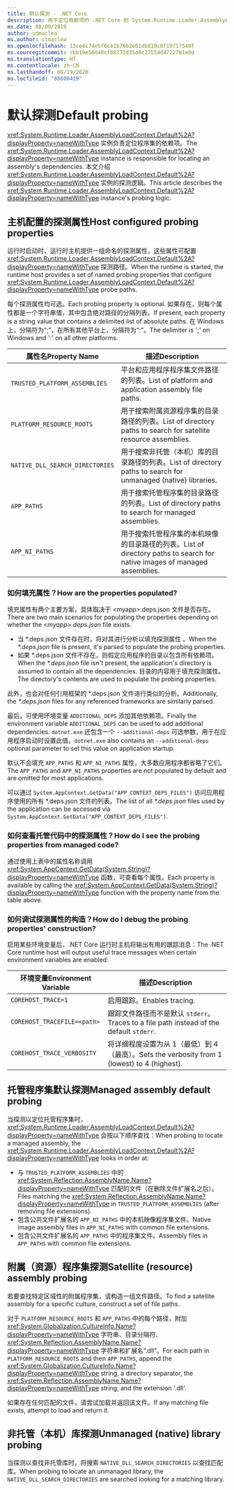 ```yaml
---
title: 默认探测 - .NET Core
description: 用于定位依赖项的 .NET Core 的 System.Runtime.Loader.AssemblyLoadContext.Default 探测逻辑的概述。
ms.date: 08/09/2019
author: sdmaclea
ms.author: stmaclea
ms.openlocfilehash: 13ce4c7de5f6ce1b76b2e61db810c0f19717540f
ms.sourcegitcommit: cbb19e56d48cf88375d35d0c27554d4722761e0d
ms.translationtype: HT
ms.contentlocale: zh-CN
ms.lasthandoff: 08/19/2020
ms.locfileid: "88608419"
---
```

# <a name="default-probing"></a><span data-ttu-id="dc1b2-103">默认探测</span><span class="sxs-lookup"><span data-stu-id="dc1b2-103">Default probing</span></span>

<span data-ttu-id="dc1b2-104"><xref:System.Runtime.Loader.AssemblyLoadContext.Default%2A?displayProperty=nameWithType> 实例负责定位程序集的依赖项。</span><span class="sxs-lookup"><span data-stu-id="dc1b2-104">The <xref:System.Runtime.Loader.AssemblyLoadContext.Default%2A?displayProperty=nameWithType> instance is responsible for locating an assembly's dependencies.</span></span> <span data-ttu-id="dc1b2-105">本文介绍 <xref:System.Runtime.Loader.AssemblyLoadContext.Default%2A?displayProperty=nameWithType> 实例的探测逻辑。</span><span class="sxs-lookup"><span data-stu-id="dc1b2-105">This article describes the <xref:System.Runtime.Loader.AssemblyLoadContext.Default%2A?displayProperty=nameWithType> instance's probing logic.</span></span>

## <a name="host-configured-probing-properties"></a><span data-ttu-id="dc1b2-106">主机配置的探测属性</span><span class="sxs-lookup"><span data-stu-id="dc1b2-106">Host configured probing properties</span></span>

<span data-ttu-id="dc1b2-107">运行时启动时，运行时主机提供一组命名的探测属性，这些属性可配置 <xref:System.Runtime.Loader.AssemblyLoadContext.Default%2A?displayProperty=nameWithType> 探测路径。</span><span class="sxs-lookup"><span data-stu-id="dc1b2-107">When the runtime is started, the runtime host provides a set of named probing properties that configure <xref:System.Runtime.Loader.AssemblyLoadContext.Default%2A?displayProperty=nameWithType> probe paths.</span></span>

<span data-ttu-id="dc1b2-108">每个探测属性均可选。</span><span class="sxs-lookup"><span data-stu-id="dc1b2-108">Each probing property is optional.</span></span> <span data-ttu-id="dc1b2-109">如果存在，则每个属性都是一个字符串值，其中包含绝对路径的分隔列表。</span><span class="sxs-lookup"><span data-stu-id="dc1b2-109">If present, each property is a string value that contains a delimited list of absolute paths.</span></span> <span data-ttu-id="dc1b2-110">在 Windows 上，分隔符为“;”，在所有其他平台上，分隔符为“:”。</span><span class="sxs-lookup"><span data-stu-id="dc1b2-110">The delimiter is ';' on Windows and ':' on all other platforms.</span></span>

|<span data-ttu-id="dc1b2-111">属性名</span><span class="sxs-lookup"><span data-stu-id="dc1b2-111">Property Name</span></span>                 |<span data-ttu-id="dc1b2-112">描述</span><span class="sxs-lookup"><span data-stu-id="dc1b2-112">Description</span></span>  |
|------------------------------|---------|
|`TRUSTED_PLATFORM_ASSEMBLIES`   | <span data-ttu-id="dc1b2-113">平台和应用程序程序集文件路径的列表。</span><span class="sxs-lookup"><span data-stu-id="dc1b2-113">List of platform and application assembly file paths.</span></span> |
|`PLATFORM_RESOURCE_ROOTS`       | <span data-ttu-id="dc1b2-114">用于搜索附属资源程序集的目录路径的列表。</span><span class="sxs-lookup"><span data-stu-id="dc1b2-114">List of directory paths to search for satellite resource assemblies.</span></span> |
|`NATIVE_DLL_SEARCH_DIRECTORIES` | <span data-ttu-id="dc1b2-115">用于搜索非托管（本机）库的目录路径的列表。</span><span class="sxs-lookup"><span data-stu-id="dc1b2-115">List of directory paths to search for unmanaged (native) libraries.</span></span>        |
|`APP_PATHS`                     | <span data-ttu-id="dc1b2-116">用于搜索托管程序集的目录路径的列表。</span><span class="sxs-lookup"><span data-stu-id="dc1b2-116">List of directory paths to search for managed assemblies.</span></span> |
|`APP_NI_PATHS`                  | <span data-ttu-id="dc1b2-117">用于搜索托管程序集的本机映像的目录路径的列表。</span><span class="sxs-lookup"><span data-stu-id="dc1b2-117">List of directory paths to search for native images of managed assemblies.</span></span> |

### <a name="how-are-the-properties-populated"></a><span data-ttu-id="dc1b2-118">如何填充属性？</span><span class="sxs-lookup"><span data-stu-id="dc1b2-118">How are the properties populated?</span></span>

<span data-ttu-id="dc1b2-119">填充属性有两个主要方案，具体取决于 \<myapp>.deps.json 文件是否存在。</span><span class="sxs-lookup"><span data-stu-id="dc1b2-119">There are two main scenarios for populating the properties depending on whether the *\<myapp>.deps.json* file exists.</span></span>

- <span data-ttu-id="dc1b2-120">当 \*.deps.json 文件存在时，将对其进行分析以填充探测属性  。</span><span class="sxs-lookup"><span data-stu-id="dc1b2-120">When the *\*.deps.json* file is present, it's parsed to populate the probing properties.</span></span>
- <span data-ttu-id="dc1b2-121">如果 \*.deps.json  文件不存在，则假定应用程序的目录以包含所有依赖项。</span><span class="sxs-lookup"><span data-stu-id="dc1b2-121">When the *\*.deps.json* file isn't present, the application's directory is assumed to contain all the dependencies.</span></span> <span data-ttu-id="dc1b2-122">目录的内容用于填充探测属性。</span><span class="sxs-lookup"><span data-stu-id="dc1b2-122">The directory's contents are used to populate the probing properties.</span></span>

<span data-ttu-id="dc1b2-123">此外，也会对任何引用框架的 \*.deps.json  文件进行类似的分析。</span><span class="sxs-lookup"><span data-stu-id="dc1b2-123">Additionally, the *\*.deps.json* files for any referenced frameworks are similarly parsed.</span></span>

<span data-ttu-id="dc1b2-124">最后，可使用环境变量 `ADDITIONAL_DEPS` 添加其他依赖项。</span><span class="sxs-lookup"><span data-stu-id="dc1b2-124">Finally the environment variable `ADDITIONAL_DEPS` can be used to add additional dependencies.</span></span>  <span data-ttu-id="dc1b2-125">`dotnet.exe` 还包含一个 `--additional-deps` 可选参数，用于在应用程序启动时设置此值。</span><span class="sxs-lookup"><span data-stu-id="dc1b2-125">`dotnet.exe` also contains an `--additional-deps` optional parameter to set this value on application startup.</span></span>

<span data-ttu-id="dc1b2-126">默认不会填充 `APP_PATHS` 和 `APP_NI_PATHS` 属性，大多数应用程序都省略了它们。</span><span class="sxs-lookup"><span data-stu-id="dc1b2-126">The `APP_PATHS` and `APP_NI_PATHS` properties are not populated by default and are omitted for most applications.</span></span>

<span data-ttu-id="dc1b2-127">可以通过 `System.AppContext.GetData("APP_CONTEXT_DEPS_FILES")` 访问应用程序使用的所有 \*.deps.json 文件的列表。</span><span class="sxs-lookup"><span data-stu-id="dc1b2-127">The list of all *\*.deps.json* files used by the application can be accessed via `System.AppContext.GetData("APP_CONTEXT_DEPS_FILES")`.</span></span>

### <a name="how-do-i-see-the-probing-properties-from-managed-code"></a><span data-ttu-id="dc1b2-128">如何查看托管代码中的探测属性？</span><span class="sxs-lookup"><span data-stu-id="dc1b2-128">How do I see the probing properties from managed code?</span></span>

<span data-ttu-id="dc1b2-129">通过使用上表中的属性名称调用 <xref:System.AppContext.GetData(System.String)?displayProperty=nameWithType> 函数，可查看每个属性。</span><span class="sxs-lookup"><span data-stu-id="dc1b2-129">Each property is available by calling the <xref:System.AppContext.GetData(System.String)?displayProperty=nameWithType> function with the property name from the table above.</span></span>

### <a name="how-do-i-debug-the-probing-properties-construction"></a><span data-ttu-id="dc1b2-130">如何调试探测属性的构造？</span><span class="sxs-lookup"><span data-stu-id="dc1b2-130">How do I debug the probing properties' construction?</span></span>

<span data-ttu-id="dc1b2-131">启用某些环境变量后，.NET Core 运行时主机将输出有用的跟踪消息：</span><span class="sxs-lookup"><span data-stu-id="dc1b2-131">The .NET Core runtime host will output useful trace messages when certain environment variables are enabled:</span></span>

|<span data-ttu-id="dc1b2-132">环境变量</span><span class="sxs-lookup"><span data-stu-id="dc1b2-132">Environment Variable</span></span>        |<span data-ttu-id="dc1b2-133">描述</span><span class="sxs-lookup"><span data-stu-id="dc1b2-133">Description</span></span>  |
|----------------------------|---------|
|`COREHOST_TRACE=1`          |<span data-ttu-id="dc1b2-134">启用跟踪。</span><span class="sxs-lookup"><span data-stu-id="dc1b2-134">Enables tracing.</span></span>|
|`COREHOST_TRACEFILE=<path>` |<span data-ttu-id="dc1b2-135">跟踪文件路径而不是默认 `stderr`。</span><span class="sxs-lookup"><span data-stu-id="dc1b2-135">Traces to a file path instead of the default `stderr`.</span></span>|
|`COREHOST_TRACE_VERBOSITY`  |<span data-ttu-id="dc1b2-136">将详细程度设置为从 1（最低）到 4（最高）。</span><span class="sxs-lookup"><span data-stu-id="dc1b2-136">Sets the verbosity from 1 (lowest) to 4 (highest).</span></span>|

## <a name="managed-assembly-default-probing"></a><span data-ttu-id="dc1b2-137">托管程序集默认探测</span><span class="sxs-lookup"><span data-stu-id="dc1b2-137">Managed assembly default probing</span></span>

<span data-ttu-id="dc1b2-138">当探测以定位托管程序集时，<xref:System.Runtime.Loader.AssemblyLoadContext.Default%2A?displayProperty=nameWithType> 会按以下顺序查找：</span><span class="sxs-lookup"><span data-stu-id="dc1b2-138">When probing to locate a managed assembly, the <xref:System.Runtime.Loader.AssemblyLoadContext.Default%2A?displayProperty=nameWithType> looks in order at:</span></span>

- <span data-ttu-id="dc1b2-139">与 `TRUSTED_PLATFORM_ASSEMBLIES` 中的 <xref:System.Reflection.AssemblyName.Name?displayProperty=nameWithType> 匹配的文件（在删除文件扩展名之后）。</span><span class="sxs-lookup"><span data-stu-id="dc1b2-139">Files matching the <xref:System.Reflection.AssemblyName.Name?displayProperty=nameWithType> in `TRUSTED_PLATFORM_ASSEMBLIES` (after removing file extensions).</span></span>
- <span data-ttu-id="dc1b2-140">包含公共文件扩展名的 `APP_NI_PATHS` 中的本机映像程序集文件。</span><span class="sxs-lookup"><span data-stu-id="dc1b2-140">Native image assembly files in `APP_NI_PATHS` with common file extensions.</span></span>
- <span data-ttu-id="dc1b2-141">包含公共文件扩展名的 `APP_PATHS` 中的程序集文件。</span><span class="sxs-lookup"><span data-stu-id="dc1b2-141">Assembly files in `APP_PATHS` with common file extensions.</span></span>

## <a name="satellite-resource-assembly-probing"></a><span data-ttu-id="dc1b2-142">附属（资源）程序集探测</span><span class="sxs-lookup"><span data-stu-id="dc1b2-142">Satellite (resource) assembly probing</span></span>

<span data-ttu-id="dc1b2-143">若要查找特定区域性的附属程序集，请构造一组文件路径。</span><span class="sxs-lookup"><span data-stu-id="dc1b2-143">To find a satellite assembly for a specific culture, construct a set of file paths.</span></span>

<span data-ttu-id="dc1b2-144">对于 `PLATFORM_RESOURCE_ROOTS` 和 `APP_PATHS` 中的每个路径，附加 <xref:System.Globalization.CultureInfo.Name?displayProperty=nameWithType> 字符串、目录分隔符、<xref:System.Reflection.AssemblyName.Name?displayProperty=nameWithType> 字符串和扩展名“.dll”。</span><span class="sxs-lookup"><span data-stu-id="dc1b2-144">For each path in `PLATFORM_RESOURCE_ROOTS` and then `APP_PATHS`, append the <xref:System.Globalization.CultureInfo.Name?displayProperty=nameWithType> string, a directory separator, the <xref:System.Reflection.AssemblyName.Name?displayProperty=nameWithType> string, and the extension '.dll'.</span></span>

<span data-ttu-id="dc1b2-145">如果存在任何匹配的文件，请尝试加载并返回该文件。</span><span class="sxs-lookup"><span data-stu-id="dc1b2-145">If any matching file exists, attempt to load and return it.</span></span>

## <a name="unmanaged-native-library-probing"></a><span data-ttu-id="dc1b2-146">非托管（本机）库探测</span><span class="sxs-lookup"><span data-stu-id="dc1b2-146">Unmanaged (native) library probing</span></span>

<span data-ttu-id="dc1b2-147">当探测以查找非托管库时，将搜索 `NATIVE_DLL_SEARCH_DIRECTORIES` 以查找匹配库。</span><span class="sxs-lookup"><span data-stu-id="dc1b2-147">When probing to locate an unmanaged library, the `NATIVE_DLL_SEARCH_DIRECTORIES` are searched looking for a matching library.</span></span>
